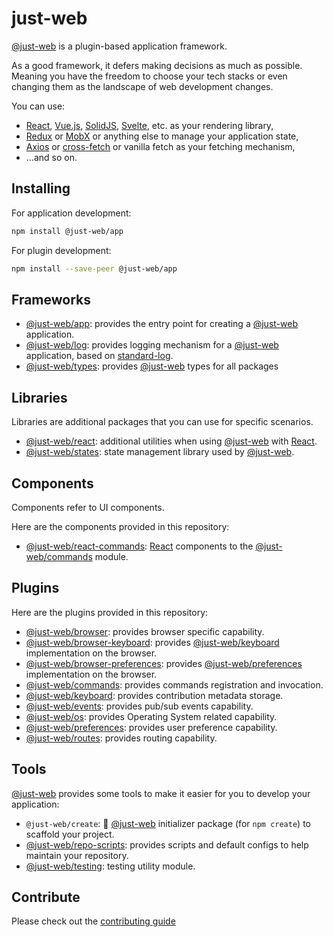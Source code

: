 # just-web

[@just-web] is a plugin-based application framework.

As a good framework, it defers making decisions as much as possible.
Meaning you have the freedom to choose your tech stacks or even changing them as the landscape of web development changes.

You can use:

- [React], [Vue.js], [SolidJS], [Svelte], etc. as your rendering library,
- [Redux] or [MobX] or anything else to manage your application state,
- [Axios] or [cross-fetch] or vanilla fetch as your fetching mechanism,
- ...and so on.

## Installing

For application development:

```sh
npm install @just-web/app
```

For plugin development:

```sh
npm install --save-peer @just-web/app
```

## Frameworks

- [@just-web/app]: provides the entry point for creating a [@just-web] application.
- [@just-web/log]: provides logging mechanism for a [@just-web] application, based on [standard-log].
- [@just-web/types]: provides [@just-web] types for all packages

## Libraries

Libraries are additional packages that you can use for specific scenarios.

- [@just-web/react]: additional utilities when using [@just-web] with [React].
- [@just-web/states]: state management library used by [@just-web].

## Components

Components refer to UI components.

Here are the components provided in this repository:

- [@just-web/react-commands]: [React] components to the [@just-web/commands] module.

## Plugins

Here are the plugins provided in this repository:

- [@just-web/browser]: provides browser specific capability.
- [@just-web/browser-keyboard]: provides [@just-web/keyboard] implementation on the browser.
- [@just-web/browser-preferences]: provides [@just-web/preferences] implementation on the browser.
- [@just-web/commands]: provides commands registration and invocation.
- [@just-web/keyboard]: provides contribution metadata storage.
- [@just-web/events]: provides pub/sub events capability.
- [@just-web/os]: provides Operating System related capability.
- [@just-web/preferences]: provides user preference capability.
- [@just-web/routes]: provides routing capability.

## Tools

[@just-web] provides some tools to make it easier for you to develop your application:

- `@just-web/create`: 🚧 [@just-web] initializer package (for `npm create`) to scaffold your project.
- [@just-web/repo-scripts]: provides scripts and default configs to help maintain your repository.
- [@just-web/testing]: testing utility module.

## Contribute

Please check out the [contributing guide](./CONTRIBUTING.md)

[@just-web]: https://github.com/justland/just-web
[@just-web/app]: https://github.com/justland/just-web/tree/main/frameworks/app
[@just-web/browser-keyboard]: https://github.com/justland/just-web/tree/main/plugins/browser-keyboard
[@just-web/browser-preferences]: https://github.com/justland/just-web/tree/main/plugins/browser-preferences
[@just-web/browser]: https://github.com/justland/just-web/tree/main/plugins/browser
[@just-web/commands]: https://github.com/justland/just-web/tree/main/plugins/commands
[@just-web/keyboard]: https://github.com/justland/just-web/tree/main/plugins/contributions
[@just-web/events]: https://github.com/justland/just-web/tree/main/plugins/events
[@just-web/log]: https://github.com/justland/just-web/tree/main/frameworks/log
[@just-web/os]: https://github.com/justland/just-web/tree/main/plugins/os
[@just-web/preferences]: https://github.com/justland/just-web/tree/main/plugins/preferences
[@just-web/react-commands]: https://github.com/justland/just-web/tree/main/components/react-commands
[@just-web/react]: https://github.com/justland/just-web/tree/main/libraries/react
[@just-web/repo-scripts]: https://github.com/justland/just-web/tree/main/tools/repo-scripts
[@just-web/routes]: https://github.com/justland/just-web/tree/main/plugins/routes
[@just-web/states]: https://github.com/justland/just-web/tree/main/libraries/states
[@just-web/testing]: https://github.com/justland/just-web/tree/main/tools/testing
[@just-web/types]: https://github.com/justland/just-web/tree/main/frameworks/types
[Axios]: https://axios-http.com/
[cross-fetch]: https://www.npmjs.com/package/cross-fetch
[MobX]: https://mobx.js.org/
[React]: https://reactjs.org/
[Redux]: https://redux.js.org/
[SolidJS]: https://www.solidjs.com/
[standard-log]: https://github.com/unional/standard-log
[Svelte]: https://svelte.dev/
[Vue.js]: https://vuejs.org/
